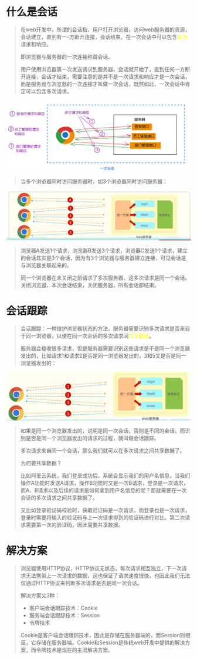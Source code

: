 # 什么是会话

> 在web开发中，所谓的会话指，用户打开浏览器，访问web服务器的资源，会话建立，直到有一-方断开连接，会话结束。在一次会话中可以包含<font color='yellow'>多次</font>请求和响应。
>
> 即浏览器与服务器的一次连接称谓会话。
>
> 用户使用浏览器第一次发送请求到服务器，会话就开始了，直到任何一方断开连接，会话才结束，需要注意的是并不是一次请求和响应才是一次会话，而是服务器与浏览器的一次连接才叫做一次会话，既然如此，一次会话中肯定可以包含多次请求。

![image-20240509190133251](assets/image-20240509190133251.png)

> 当多个浏览器同时访问服务器时，如3个浏览器同时访问服务器：

![image-20240509190433357](assets/image-20240509190433357.png)

> 浏览器A发送1个请求，浏览器B发送3个请求，浏览器C发送1个请求，建立的会话其实是3个会话，因为有3个浏览器与服务器建立连接，可见会话是与浏览器关联起来的。
>
> 同一个浏览器在未关闭之前请求了多次服务器，这多次请求是同一个会话。关闭浏览器，本次会话结束，关闭服务器，所有会话都结束。



# 会话跟踪

> 会话跟踪：一种维护浏览器状态的方法，服务器需要识别多次请求是否来自于同一浏览器，以便在同一次会话的多次请求间<font color='yellow'>共享数据</font>。
>
> 服务器会接收很多请求，但是服务器需要识别这些请求是不是同一个浏览器发出的，比如请求1和请求2是否是同一浏览器发出的，3和5又是否是同一浏览器发出的：

![image-20240509191339455](assets/image-20240509191339455.png)

> 如果是同一个浏览器发出的，说明是同一次会话，否则是不同的会话。而识别是否是同一个浏览器发出的请求的过程，就叫做会话跟踪。
>
> 多次请求来自同一个会话，那么我们就可以在多次请求之间共享数据了。
>
> 为何要共享数据？
>
> 比如阿里云系统，我们登录成功后，系统会显示我们的用户名信息，当我们操作A功能时发送A请求，操作B功能时又是一次B请求，登录是一次请求，而A、B请求以及后续的请求是如何拿到用户名信息的呢？那就需要在一次会话的多次请求之间共享数据了。
>
> 又比如登录验证码校验时，获取验证码是一次请求，而登录也是一次请求，登录时需要将输入的验证码与上一次请求得到的验证码进行对比。第二次请求需要第一次的验证码，因此需要共享数据。



# 解决方案

> 浏览器使用HTTP协议，HTTP协议无状态，每次请求相互独立，下一次请求无法携带上一次请求的数据，这也保证了请求速度很快，也因此我们无法仅通过HTTP协议来判断多次请求是否是同一次会话。
>
> 解决方案又3种：
>
> - 客户端会话跟踪技术：Cookie
> - 服务端会话跟踪技术：Session
> - 令牌技术
>
> Cookie是客户端会话跟踪技术，因此是存储在服务器端的，而Session则相反，它存储在服务器端。Cookie和Session是传统web开发中提供的解决方案，而令牌技术是现在的主流解决方案。